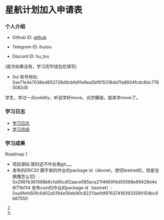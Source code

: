 # 星航计划加入申请表

### 个人介绍

* Github ID: [github](https://github.com/0xhutou)

* Telegram ID: ihutou

* Discord ID: hu_tou

(首次如果没有，学习完毕钱包在填写)
* Sui 账号地址: 0xe71e4e7036ed652728d9cbfe91e9ea5bf915318dd7fa8604fcdc8dc7785082d5

学生，学过一点solidity，听说学好move，光宗耀祖，就来学move了。

### 学习日志

- [学习日志](journal.md)
- [学习总结](summary.md)

### 学习成果

Roadmap  1  
- 项目源码:暂时还不咋会用git。。。
- 发布的ERC20
脚手架的作业的package id（devnet，想切testnet的，但是没搞懂怎么切）: 0x2987b361588b6cfa95cdf2aace085aca2114660f4d00568e89428d4e8f71bf34
发布coin的作业的package id（testnet）: 0xa4fefd50fc6d02a0194e56eb90c82211aefdf976374183933590154bc6b67550


2.


3. 

